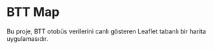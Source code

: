 # BTT Map

Bu proje, BTT otobüs verilerini canlı gösteren Leaflet tabanlı bir harita uygulamasıdır.
